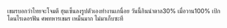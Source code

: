 เขมรบอกว่าไทยจะโจมตี
ฮุนเซ็นลงรูปตัวเองทำงานเกนื่อย วันนี้กินนำตาล30% เมื่อวาน100%
เป้กโดนไรเดอรฟัน
ศพทหารเขมร เหม็นมาก ไม่มาเก็บซะที